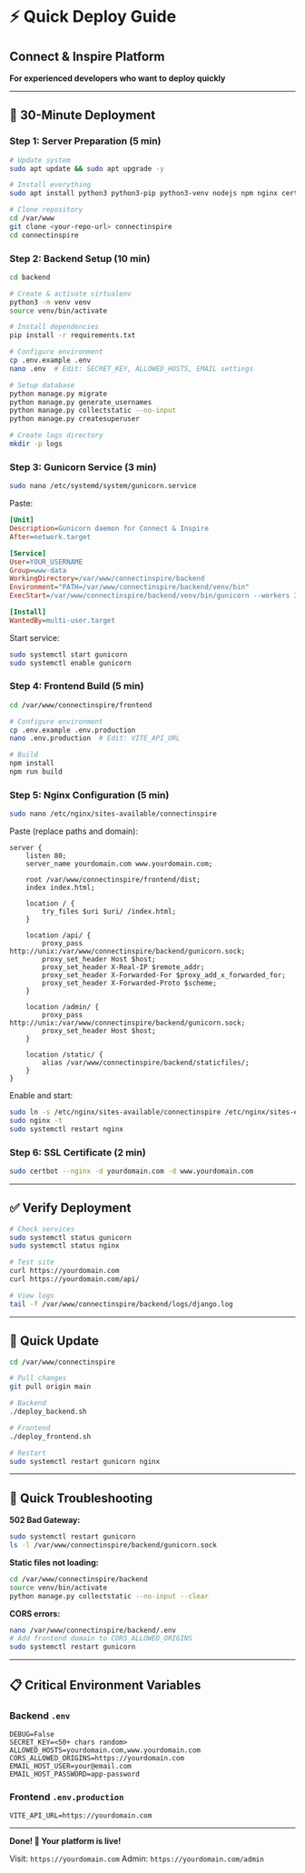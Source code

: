 # ⚡ Quick Deploy Guide
## Connect & Inspire Platform

**For experienced developers who want to deploy quickly**

---

## 🚀 30-Minute Deployment

### Step 1: Server Preparation (5 min)
```bash
# Update system
sudo apt update && sudo apt upgrade -y

# Install everything
sudo apt install python3 python3-pip python3-venv nodejs npm nginx certbot python3-certbot-nginx -y

# Clone repository
cd /var/www
git clone <your-repo-url> connectinspire
cd connectinspire
```

### Step 2: Backend Setup (10 min)
```bash
cd backend

# Create & activate virtualenv
python3 -m venv venv
source venv/bin/activate

# Install dependencies
pip install -r requirements.txt

# Configure environment
cp .env.example .env
nano .env  # Edit: SECRET_KEY, ALLOWED_HOSTS, EMAIL settings

# Setup database
python manage.py migrate
python manage.py generate_usernames
python manage.py collectstatic --no-input
python manage.py createsuperuser

# Create logs directory
mkdir -p logs
```

### Step 3: Gunicorn Service (3 min)
```bash
sudo nano /etc/systemd/system/gunicorn.service
```

Paste:
```ini
[Unit]
Description=Gunicorn daemon for Connect & Inspire
After=network.target

[Service]
User=YOUR_USERNAME
Group=www-data
WorkingDirectory=/var/www/connectinspire/backend
Environment="PATH=/var/www/connectinspire/backend/venv/bin"
ExecStart=/var/www/connectinspire/backend/venv/bin/gunicorn --workers 3 --bind unix:/var/www/connectinspire/backend/gunicorn.sock backend.wsgi:application

[Install]
WantedBy=multi-user.target
```

Start service:
```bash
sudo systemctl start gunicorn
sudo systemctl enable gunicorn
```

### Step 4: Frontend Build (5 min)
```bash
cd /var/www/connectinspire/frontend

# Configure environment
cp .env.example .env.production
nano .env.production  # Edit: VITE_API_URL

# Build
npm install
npm run build
```

### Step 5: Nginx Configuration (5 min)
```bash
sudo nano /etc/nginx/sites-available/connectinspire
```

Paste (replace paths and domain):
```nginx
server {
    listen 80;
    server_name yourdomain.com www.yourdomain.com;

    root /var/www/connectinspire/frontend/dist;
    index index.html;

    location / {
        try_files $uri $uri/ /index.html;
    }

    location /api/ {
        proxy_pass http://unix:/var/www/connectinspire/backend/gunicorn.sock;
        proxy_set_header Host $host;
        proxy_set_header X-Real-IP $remote_addr;
        proxy_set_header X-Forwarded-For $proxy_add_x_forwarded_for;
        proxy_set_header X-Forwarded-Proto $scheme;
    }

    location /admin/ {
        proxy_pass http://unix:/var/www/connectinspire/backend/gunicorn.sock;
        proxy_set_header Host $host;
    }

    location /static/ {
        alias /var/www/connectinspire/backend/staticfiles/;
    }
}
```

Enable and start:
```bash
sudo ln -s /etc/nginx/sites-available/connectinspire /etc/nginx/sites-enabled/
sudo nginx -t
sudo systemctl restart nginx
```

### Step 6: SSL Certificate (2 min)
```bash
sudo certbot --nginx -d yourdomain.com -d www.yourdomain.com
```

---

## ✅ Verify Deployment

```bash
# Check services
sudo systemctl status gunicorn
sudo systemctl status nginx

# Test site
curl https://yourdomain.com
curl https://yourdomain.com/api/

# View logs
tail -f /var/www/connectinspire/backend/logs/django.log
```

---

## 🔄 Quick Update

```bash
cd /var/www/connectinspire

# Pull changes
git pull origin main

# Backend
./deploy_backend.sh

# Frontend
./deploy_frontend.sh

# Restart
sudo systemctl restart gunicorn nginx
```

---

## 🐛 Quick Troubleshooting

**502 Bad Gateway:**
```bash
sudo systemctl restart gunicorn
ls -l /var/www/connectinspire/backend/gunicorn.sock
```

**Static files not loading:**
```bash
cd /var/www/connectinspire/backend
source venv/bin/activate
python manage.py collectstatic --no-input --clear
```

**CORS errors:**
```bash
nano /var/www/connectinspire/backend/.env
# Add frontend domain to CORS_ALLOWED_ORIGINS
sudo systemctl restart gunicorn
```

---

## 📋 Critical Environment Variables

### Backend `.env`
```env
DEBUG=False
SECRET_KEY=<50+ chars random>
ALLOWED_HOSTS=yourdomain.com,www.yourdomain.com
CORS_ALLOWED_ORIGINS=https://yourdomain.com
EMAIL_HOST_USER=your@email.com
EMAIL_HOST_PASSWORD=app-password
```

### Frontend `.env.production`
```env
VITE_API_URL=https://yourdomain.com
```

---

**Done! 🎉 Your platform is live!**

Visit: `https://yourdomain.com`
Admin: `https://yourdomain.com/admin`
